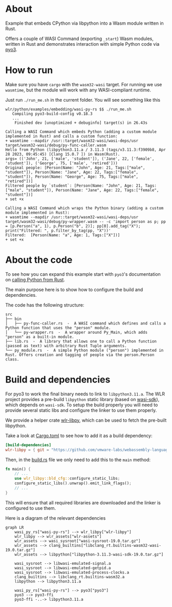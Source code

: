 # About

Example that embeds CPython via libpython into a Wasm module written in Rust.

Offers a couple of WASI Command (exporting `_start`) Wasm modules, written in Rust and demonstrates interaction with simple Python code via [pyo3](https://pyo3.rs/v0.19.0/).

# How to run

Make sure you have `cargo` with the `wasm32-wasi` target. For running we use `wasmtime`, but the module will work with any WASI-compliant runtime.

Just run `./run_me.sh` in the current folder. You will see something like this

```
wlr/python/examples/embedding/wasi-py-rs $$ ./run_me.sh
   Compiling pyo3-build-config v0.18.3
   ...
    Finished dev [unoptimized + debuginfo] target(s) in 26.43s

Calling a WASI Command which embeds Python (adding a custom module implemented in Rust) and calls a custom function:
+ wasmtime --mapdir /usr::target/wasm32-wasi/wasi-deps/usr target/wasm32-wasi/debug/py-func-caller.wasm
Hello from Python (libpython3.11.a / 3.11.3 (tags/v3.11.3:f3909b8, Apr 28 2023, 09:45:45) [Clang 15.0.7 ]) in Wasm(Rust).
args= (('John', 21, ['male', 'student']), ('Jane', 22, ['female', 'student']), ('George', 75, ['male', 'retired']))
Original people: [Person(Name: "John", Age: 21, Tags:["male", "student"]), Person(Name: "Jane", Age: 22, Tags:["female", "student"]), Person(Name: "George", Age: 75, Tags:["male", "retired"])]
Filtered people by `student`: [Person(Name: "John", Age: 21, Tags:["male", "student"]), Person(Name: "Jane", Age: 22, Tags:["female", "student"])]
+ set +x

Calling a WASI Command which wraps the Python binary (adding a custom module implemented in Rust):
+ wasmtime --mapdir /usr::target/wasm32-wasi/wasi-deps/usr target/wasm32-wasi/debug/py-wrapper.wasm -- -c 'import person as p; pp = [p.Person("a", 1), p.Person("b", 2)]; pp[0].add_tag("X"); print("Filtered: ", p.filter_by_tag(pp, "X"))'
Filtered:  [Person(Name: "a", Age: 1, Tags:["X"])]
+ set +x
```

# About the code

To see how you can expand this example start with `pyo3`'s documentation on [calling Python from Rust](https://pyo3.rs/v0.18.3/python_from_rust).

The main purpose here is to show how to configure the build and dependencies.

The code has the following structure:

```
src
├── bin
│   ├── py-func-caller.rs  -  A WASI command which defines and calls a Python function that uses the "person" module.
│   └── py-wrapper.rs  -  A wrapper around Py_Main, which adds "person" as a built-in module.
├── lib.rs  -  A library that allows one to call a Python function (passed as text) with arbitrary Rust Tuple arguments.
└── py_module.rs  -  A simple Python module ("person") implemented in Rust. Offers creation and tagging of people via the person.Person class.
```

# Build and dependencies

For pyo3 to work the final binary needs to link to `libpython3.11.a`. The WLR project provides a pre-build `libpython` static library (based on [wasi-sdk](https://github.com/WebAssembly/wasi-sdk)), which depends on `wasi-sdk`. To setup the build properly you will need to provide several static libs and configure the linker to use them properly.

We provide a helper crate [wlr-libpy](../../../tools/wlr-libpy/), which can be used to fetch the pre-built libpython.

Take a look at [Cargo.toml](./Cargo.toml) to see how to add it as a build dependency:

```toml
[build-dependencies]
wlr-libpy = { git = "https://github.com/vmware-labs/webassembly-language-runtimes.git", features = ["build"] }
```

Then, in the [build.rs](./build.rs) file we only need to add this to the `main` method:

```rs
fn main() {
    // ...
    use wlr_libpy::bld_cfg::configure_static_libs;
    configure_static_libs().unwrap().emit_link_flags();
    // ...
}
```

This will ensure that all required libraries are downloaded and the linker is configured to use them.

Here is a diagram of the relevant dependencies

```mermaid
graph LR
    wasi_py_rs["wasi-py-rs"] --> wlr_libpy["wlr-libpy"]
    wlr_libpy --> wlr_assets["wlr-assets"]
    wlr_assets --> wasi_sysroot["wasi-sysroot-19.0.tar.gz"]
    wlr_assets --> clang_builtins["libclang_rt.builtins-wasm32-wasi-19.0.tar.gz"]
    wlr_assets --> libpython["libpython-3.11.3-wasi-sdk-19.0.tar.gz"]

    wasi_sysroot --> libwasi-emulated-signal.a
    wasi_sysroot --> libwasi-emulated-getpid.a
    wasi_sysroot --> libwasi-emulated-process-clocks.a
    clang_builtins --> libclang_rt.builtins-wasm32.a
    libpython --> libpython3.11.a

    wasi_py_rs["wasi-py-rs"] --> pyo3["pyo3"]
    pyo3 --> pyo3-ffi
    pyo3-ffi -..-> libpython3.11.a
```
